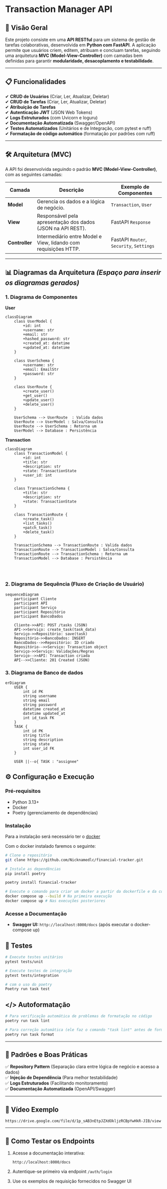 # **Transaction Manager API**  


## **📌 Visão Geral**  
Este projeto consiste em uma **API RESTful** para um sistema de gestão de tarefas colaborativas, desenvolvida em **Python com FastAPI**. A aplicação permite que usuários criem, editem, atribuam e concluam tarefas, seguindo uma arquitetura **MVC (Model-View-Controller)** com camadas bem definidas para garantir **modularidade, desacoplamento e testabilidade**.  

---

## **📋 Funcionalidades**  
✔ **CRUD de Usuários** (Criar, Ler, Atualizar, Deletar)  
✔ **CRUD de Tarefas** (Criar, Ler, Atualizar, Deletar)  
✔ **Atribuição de Tarefas**  
✔ **Autenticação JWT** (JSON Web Tokens)  
✔ **Logs Estruturados** (com Uvicorn e loguru)  
✔ **Documentação Automatizada** (Swagger/OpenAPI)  
✔ **Testes Automatizados** (Unitários e de Integração, com pytest e ruff)  
✔ **Formatação de código automático** (formatação por padrões com ruff)  

---

## **🛠️ Arquitetura (MVC)**  
A API foi desenvolvida seguindo o padrão **MVC (Model-View-Controller)**, com as seguintes camadas:  

| Camada         | Descrição                                                       | Exemplo de Componentes                   |  
|----------------|-----------------------------------------------------------------|------------------------------------------|  
| **Model**      | Gerencia os dados e a lógica de negócio.                        | `Transaction`, `User`                           |  
| **View**       | Responsável pela apresentação dos dados (JSON na API REST).     | FastAPI `Response`                       |  
| **Controller** | Intermediário entre Model e View, lidando com requisições HTTP. | FastAPI `Router`, `Security`, `Settings` |

---

## **📊 Diagramas da Arquitetura** *(Espaço para inserir os diagramas gerados)*  

### **1. Diagrama de Componentes**  
**User**
```mermaid
classDiagram
    class UserModel {
        +id: int
        +username: str
        +email: str
        +hashed_password: str
        +created_at: datetime
        +updated_at: datetime
    }

    class UserSchema {
        +username: str
        +email: EmailStr
        +password: str
    }

    class UserRoute {
        +create_user()
        +get_user()
        +update_user()
        +delete_user()
    }

    UserSchema --> UserRoute  : Valida dados
    UserRoute --> UserModel : Salva/Consulta
    UserRoute --> UserSchema : Retorna um
    UserModel --> Database : Persistência
```
**Transaction**
```mermaid
classDiagram
    class TransactionModel {
        +id: int
        +title: str
        +description: str
        +state: TransactionState
        +user_id: int
    }

    class TransactionSchema {
        +title: str
        +description: str
        +state: TransactionState
    }

    class TransactionRoute {
        +create_task()
        +list_tasks()
        +patch_task()
        +delete_task()
    }

    TransactionSchema --> TransactionRoute : Valida dados
    TransactionRoute --> TransactionModel : Salva/Consulta
    TransactionRoute --> TransactionSchema : Retorna um
    TransactionModel --> Database : Persistência
    
    
    
```

### **2. Diagrama de Sequência (Fluxo de Criação de Usuário)**
```mermaid
sequenceDiagram
    participant Cliente
    participant API
    participant Serviço
    participant Repositório
    participant BancoDados

    Cliente->>API: POST /tasks (JSON)
    API->>Serviço: create_task(task_data)
    Serviço->>Repositório: save(task)
    Repositório->>BancoDados: INSERT
    BancoDados-->>Repositório: ID criado
    Repositório-->>Serviço: Transaction object
    Serviço->>Serviço: Validações/Regras
    Serviço-->>API: Transaction criada
    API-->>Cliente: 201 Created (JSON)
```

### **3. Diagrama de Banco de dados**
```mermaid
erDiagram
    USER {
        int id PK
        string username
        string email
        string password
        datetime created_at
        datetime updated_at
        int id_task FK
    }
    TASK {
        int id PK
        string title
        string description
        string state
        int user_id FK
    }

    USER ||--o{ TASK : "assignee"
 ```

## **⚙️ Configuração e Execução**  

### **Pré-requisitos**  
- Python 3.13+  
- Docker
- Poetry (gerenciamento de dependências)  

### **Instalação**  
Para a instalação será necessário ter o [docker](https://docs.docker.com/get-started/get-docker/)


Com o docker instalado faremos o seguinte:
```bash
# Clone o repositório
git clone https://github.com/Nicknamedlc/financial-tracker.git

# Instale as dependências
pip install poetry

poetry install financial-tracker

# Execute o comando para criar um docker a partir da dockerfile e da compose.yaml
docker compose up --build # Na primeira execução
docker compose up # Nas execuções posteriores
```

### **Acesse a Documentação**  
- **Swagger UI:** `http://localhost:8000/docs` (após executar o docker-compose up)



## **🧪 Testes**  
```bash
# Execute testes unitários
pytest tests/unit

# Execute testes de integração
pytest tests/integration

# com o uso do poetry
Poetry run task test 
```

## **</> Autoformatação**  
```bash
# Para verificação automática de problemas de formatação no código
poetry run task lint 

# Para correção automática (ele faz o comando "task lint" antes de formatar)
poetry run task format
```
---

## **📝 Padrões e Boas Práticas**  
✅ **Repository Pattern** (Separação clara entre lógica de negócio e acesso a dados)  
✅ **Injeção de Dependência** (Para melhor testabilidade)  
✅ **Logs Estruturados** (Facilitando monitoramento)  
✅ **Documentação Automatizada** (OpenAPI/Swagger)  

---

## **🔗 Vídeo Exemplo**
`https://drive.google.com/file/d/1p_sAB3nEtpJZXdOkljzRCBpYwHkR-JIB/view`

---

## **🔧 Como Testar os Endpoints**

1. Acesse a documentação interativa:
   ```
   http://localhost:8000/docs
   ```

2. Autentique-se primeiro via endpoint `/auth/login`

3. Use os exemplos de requisição fornecidos no Swagger UI
